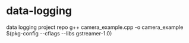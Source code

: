 # data-logging
data logging project repo
g++ camera_example.cpp -o camera_example $(pkg-config --cflags --libs gstreamer-1.0)
